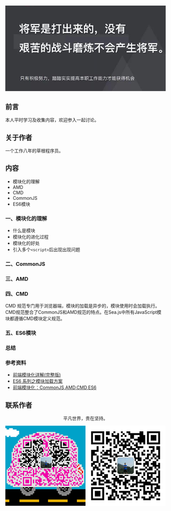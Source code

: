 ![image](../img/timg.jpg)
<br>

## 前言

本人平时学习及收集内容，欢迎参入一起讨论。

## 关于作者

一个工作八年的草根程序员。

## 内容

- 模块化的理解
- AMD
- CMD
- CommonJS
- ES6模块

### 一、模块化的理解

- 什么是模块
- 模块化的进化过程
- 模块化的好处
- 引入多个`<script>`后出现出现问题

### 二、CommonJS

### 三、AMD

### 四、CMD

CMD 规范专门用于浏览器端，模块的加载是异步的，模块使用时会加载执行。CMD规范整合了CommonJS和AMD规范的特点。在Sea.js中所有JavaScript模块都遵循CMD模块定义规范。

### 五、ES6模块

### 总结

### 参考资料

- [前端模块化详解(完整版)](https://github.com/ljianshu/Blog/issues/48)
- [ES6 系列之模块加载方案](https://github.com/mqyqingfeng/Blog/issues/108)
- [前端模块化：CommonJS,AMD,CMD,ES6](https://juejin.im/post/5aaa37c8f265da23945f365c)

## 联系作者

<div align="center">
    <p>
        平凡世界，贵在坚持。
    </p>
    <img src="../img/contact.png" />
</div>